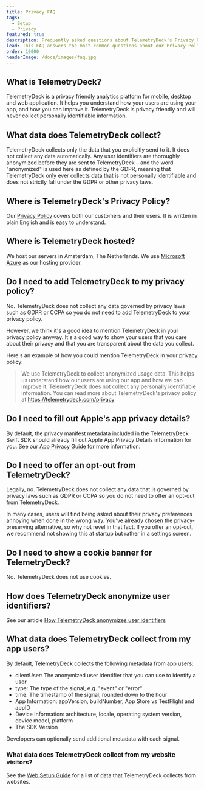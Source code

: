 ```yaml
---
title: Privacy FAQ
tags:
  - Setup
  - Privacy
featured: true
description: Frequently asked questions about TelemetryDeck's Privacy Policy
lead: This FAQ answers the most common questions about our Privacy Policy and how to answer your users' questions.
order: 10000
headerImage: /docs/images/faq.jpg
---
```


## What is TelemetryDeck?

TelemetryDeck is a privacy friendly analytics platform for mobile, desktop and web application. It helps you understand how your users are using your app, and how you can improve it. TelemetryDeck is privacy friendly and will never collect personally identifiable information.

## What data does TelemetryDeck collect?

TelemetryDeck collects only the data that you explicitly send to it. It does not collect any data automatically. Any user identifiers are thoroughly anonymized before they are sent to TelemetryDeck – and the word "anonymized" is used here as defined by the GDPR, meaning that TelemetryDeck only ever collects data that is not personally identifiable and does not strictly fall under the GDPR or other privacy laws.

## Where is TelemetryDeck's Privacy Policy?

Our [Privacy Policy](/privacy) covers both our customers and their users. It is written in plain English and is easy to understand.

## Where is TelemetryDeck hosted?

We host our servers in Amsterdam, The Netherlands. We use [Microsoft Azure](https://azure.microsoft.com) as our hosting provider.

## Do I need to add TelemetryDeck to my privacy policy?

No. TelemetryDeck does not collect any data governed by privacy laws such as GDPR or CCPA so you do not need to add TelemetryDeck to your privacy policy.

However, we think it's a good idea to mention TelemetryDeck in your privacy policy anyway. It's a good way to show your users that you care about their privacy and that you are transparent about the data you collect.

Here's an example of how you could mention TelemetryDeck in your privacy policy:

> We use TelemetryDeck to collect anonymized usage data. This helps us understand how our users are using our app and how we can improve it. TelemetryDeck does not collect any personally identifiable information. You can read more about TelemetryDeck's privacy policy at https://telemetrydeck.com/privacy

## Do I need to fill out Apple's app privacy details?

By default, the privacy manifest metadata included in the TelemetryDeck Swift SDK should already fill out Apple App Privacy Details information for you. See our [App Privacy Guide](/docs/articles/apple-app-privacy/) for more information.

## Do I need to offer an opt-out from TelemetryDeck?

Legally, no. TelemetryDeck does not collect any data that is governed by privacy laws such as GDPR or CCPA so you do not need to offer an opt-out from TelemetryDeck.

In many cases, users will find being asked about their privacy preferences annoying when done in the wrong way. You've already chosen the privacy-preserving alternative, so why not revel in that fact. If you offer an opt-out, we recommend not showing this at startup but rather in a settings screen.

## Do I need to show a cookie banner for TelemetryDeck?

No. TelemetryDeck does not use cookies.

## How does TelemetryDeck anonymize user identifiers?

See our article [How TelemetryDeck anonymizes user identifiers](/docs/articles/anonymization-how-it-works/)

## What data does TelemetryDeck collect from my app users?

By default, TelemetryDeck collects the following metadata from app users:

- clientUser: The anonymized user identifier that you can use to identify a user
- type: The type of the signal, e.g. "event" or "error"
- time: The timestamp of the signal, rounded down to the hour
- App Information: appVersion, buildNumber, App Store vs TestFlight and appID
- Device Information: architecture, locale, operating system version, device model, platform
- The SDK Version

Developers can optionally send additional metadata with each signal.

### What data does TelemetryDeck collect from my website visitors?

See the [Web Setup Guide](/docs/guides/web-setup/#what-data-is-collected%3F) for a list of data that TelemetryDeck collects from websites.
